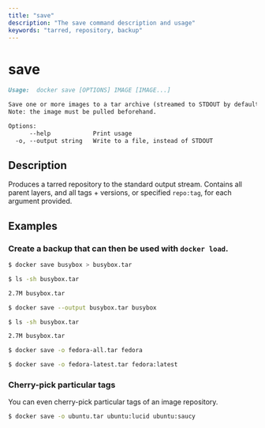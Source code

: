 ```yaml
---
title: "save"
description: "The save command description and usage"
keywords: "tarred, repository, backup"
---
```


<!-- This file is maintained within the docker/docker Github
     repository at https://github.com/docker/docker/. Make all
     pull requests against that repo. If you see this file in
     another repository, consider it read-only there, as it will
     periodically be overwritten by the definitive file. Pull
     requests which include edits to this file in other repositories
     will be rejected.
-->

# save

```markdown
Usage:  docker save [OPTIONS] IMAGE [IMAGE...]

Save one or more images to a tar archive (streamed to STDOUT by default).
Note: the image must be pulled beforehand.

Options:
      --help            Print usage
  -o, --output string   Write to a file, instead of STDOUT
```

## Description

Produces a tarred repository to the standard output stream.
Contains all parent layers, and all tags + versions, or specified `repo:tag`, for
each argument provided.

## Examples

### Create a backup that can then be used with `docker load`.

```bash
$ docker save busybox > busybox.tar

$ ls -sh busybox.tar

2.7M busybox.tar

$ docker save --output busybox.tar busybox

$ ls -sh busybox.tar

2.7M busybox.tar

$ docker save -o fedora-all.tar fedora

$ docker save -o fedora-latest.tar fedora:latest
```

### Cherry-pick particular tags

You can even cherry-pick particular tags of an image repository.

```bash
$ docker save -o ubuntu.tar ubuntu:lucid ubuntu:saucy
```
